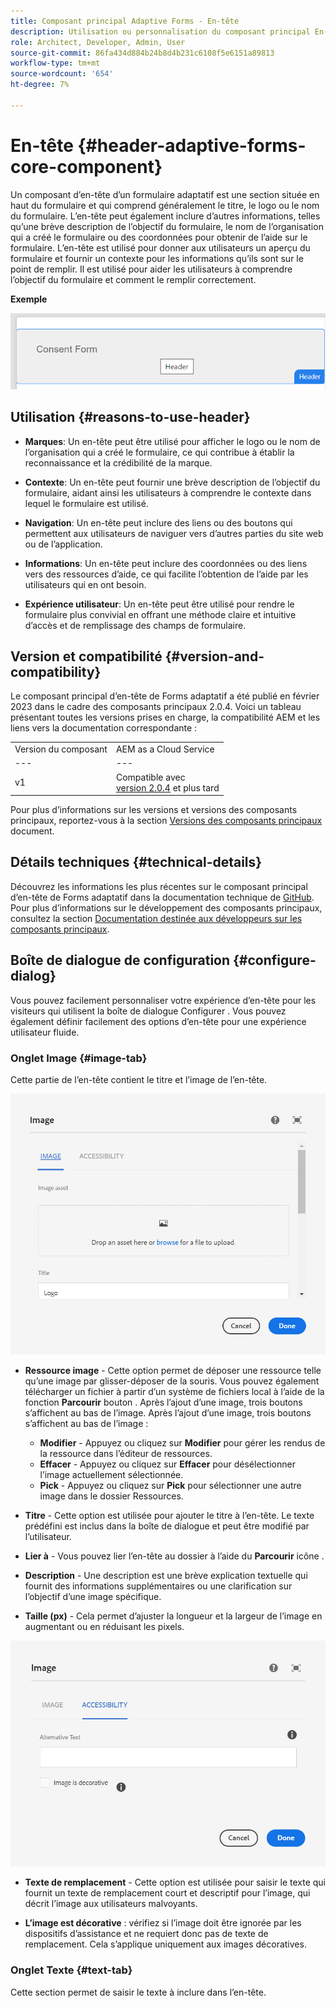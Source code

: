 ```yaml
---
title: Composant principal Adaptive Forms - En-tête
description: Utilisation ou personnalisation du composant principal En-tête de Forms adaptatif .
role: Architect, Developer, Admin, User
source-git-commit: 86fa434d884b24b8d4b231c6108f5e6151a89813
workflow-type: tm+mt
source-wordcount: '654'
ht-degree: 7%

---
```



# En-tête {#header-adaptive-forms-core-component}

Un composant d’en-tête d’un formulaire adaptatif est une section située en haut du formulaire et qui comprend généralement le titre, le logo ou le nom du formulaire. L’en-tête peut également inclure d’autres informations, telles qu’une brève description de l’objectif du formulaire, le nom de l’organisation qui a créé le formulaire ou des coordonnées pour obtenir de l’aide sur le formulaire. L’en-tête est utilisé pour donner aux utilisateurs un aperçu du formulaire et fournir un contexte pour les informations qu’ils sont sur le point de remplir. Il est utilisé pour aider les utilisateurs à comprendre l’objectif du formulaire et comment le remplir correctement.

**Exemple**

![](/help/adaptive-forms/assets/header.png)

## Utilisation {#reasons-to-use-header}

* **Marques**: Un en-tête peut être utilisé pour afficher le logo ou le nom de l’organisation qui a créé le formulaire, ce qui contribue à établir la reconnaissance et la crédibilité de la marque.

* **Contexte**: Un en-tête peut fournir une brève description de l’objectif du formulaire, aidant ainsi les utilisateurs à comprendre le contexte dans lequel le formulaire est utilisé.

* **Navigation**: Un en-tête peut inclure des liens ou des boutons qui permettent aux utilisateurs de naviguer vers d’autres parties du site web ou de l’application.

* **Informations**: Un en-tête peut inclure des coordonnées ou des liens vers des ressources d’aide, ce qui facilite l’obtention de l’aide par les utilisateurs qui en ont besoin.

* **Expérience utilisateur**: Un en-tête peut être utilisé pour rendre le formulaire plus convivial en offrant une méthode claire et intuitive d’accès et de remplissage des champs de formulaire.

## Version et compatibilité {#version-and-compatibility}

Le composant principal d’en-tête de Forms adaptatif a été publié en février 2023 dans le cadre des composants principaux 2.0.4. Voici un tableau présentant toutes les versions prises en charge, la compatibilité AEM et les liens vers la documentation correspondante :

|  |  |
|---|---|
| Version du composant | AEM as a Cloud Service |
| --- | --- |
| v1 | Compatible avec<br>[version 2.0.4](/help/versions.md) et plus tard | Compatible | Compatible |
Pour plus d’informations sur les versions et versions des composants principaux, reportez-vous à la section [Versions des composants principaux](/help/versions.md) document.


<!-- ## Sample Component Output {#sample-component-output}

To experience the Accordion Component as well as see examples of its configuration options as well as HTML and JSON output, visit the [Component Library](https://adobe.com/go/aem_cmp_library_accordion). -->


## Détails techniques {#technical-details}

Découvrez les informations les plus récentes sur le composant principal d’en-tête de Forms adaptatif dans la documentation technique de [GitHub](https://github.com/adobe/aem-core-forms-components/tree/master/ui.af.apps/src/main/content/jcr_root/apps/core/fd/components/form/pageheader/v1/pageheader). Pour plus d’informations sur le développement des composants principaux, consultez la section [Documentation destinée aux développeurs sur les composants principaux](/help/developing/overview.md).

## Boîte de dialogue de configuration {#configure-dialog}

Vous pouvez facilement personnaliser votre expérience d’en-tête pour les visiteurs qui utilisent la boîte de dialogue Configurer . Vous pouvez également définir facilement des options d’en-tête pour une expérience utilisateur fluide.

### Onglet Image {#image-tab}

Cette partie de l’en-tête contient le titre et l’image de l’en-tête.

![Imagetab](/help/adaptive-forms/assets/header_image.png)

* **Ressource image** - Cette option permet de déposer une ressource telle qu’une image par glisser-déposer de la souris. Vous pouvez également télécharger un fichier à partir d’un système de fichiers local à l’aide de la fonction **Parcourir** bouton . Après l’ajout d’une image, trois boutons s’affichent au bas de l’image. Après l’ajout d’une image, trois boutons s’affichent au bas de l’image :
   * **Modifier** - Appuyez ou cliquez sur **Modifier** pour gérer les rendus de la ressource dans l’éditeur de ressources.
   * **Effacer** - Appuyez ou cliquez sur **Effacer** pour désélectionner l’image actuellement sélectionnée.
   * **Pick** - Appuyez ou cliquez sur **Pick**  pour sélectionner une autre image dans le dossier Ressources.

* **Titre** - Cette option est utilisée pour ajouter le titre à l’en-tête. Le texte prédéfini est inclus dans la boîte de dialogue et peut être modifié par l’utilisateur.
* **Lier à** - Vous pouvez lier l’en-tête au dossier à l’aide du **Parcourir** icône .
* **Description** - Une description est une brève explication textuelle qui fournit des informations supplémentaires ou une clarification sur l’objectif d’une image spécifique.
* **Taille (px)** - Cela permet d’ajuster la longueur et la largeur de l’image en augmentant ou en réduisant les pixels.

![accessible, onglet](/help/adaptive-forms/assets/header_accessibility.png)

* **Texte de remplacement** - Cette option est utilisée pour saisir le texte qui fournit un texte de remplacement court et descriptif pour l’image, qui décrit l’image aux utilisateurs malvoyants.

* **L’image est décorative** : vérifiez si l’image doit être ignorée par les dispositifs d’assistance et ne requiert donc pas de texte de remplacement. Cela s’applique uniquement aux images décoratives.

### Onglet Texte {#text-tab}

Cette section permet de saisir le texte à inclure dans l’en-tête.



